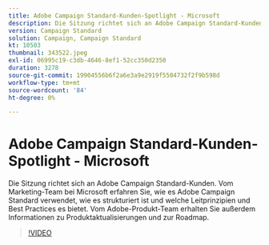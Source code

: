 ```yaml
---
title: Adobe Campaign Standard-Kunden-Spotlight - Microsoft
description: Die Sitzung richtet sich an Adobe Campaign Standard-Kunden. Vom Marketing-Team bei Microsoft erfahren Sie, wie es Adobe Campaign Standard verwendet.
version: Campaign Standard
solution: Campaign, Campaign Standard
kt: 10503
thumbnail: 343522.jpeg
exl-id: 06995c19-c3db-4646-8ef1-52cc350d2350
duration: 3278
source-git-commit: 19904556b6f2a6e3a9e2919f5504732f2f9b598d
workflow-type: tm+mt
source-wordcount: '84'
ht-degree: 0%

---
```


# Adobe Campaign Standard-Kunden-Spotlight - Microsoft

Die Sitzung richtet sich an Adobe Campaign Standard-Kunden. Vom Marketing-Team bei Microsoft erfahren Sie, wie es Adobe Campaign Standard verwendet, wie es strukturiert ist und welche Leitprinzipien und Best Practices es bietet. Vom Adobe-Produkt-Team erhalten Sie außerdem Informationen zu Produktaktualisierungen und zur Roadmap.

>[!VIDEO](https://video.tv.adobe.com/v/343522/?quality=12&learn=on)
